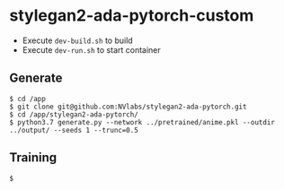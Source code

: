 # stylegan2-ada-pytorch-custom

* Execute `dev-build.sh` to build
* Execute `dev-run.sh` to start container

## Generate

```
$ cd /app
$ git clone git@github.com:NVlabs/stylegan2-ada-pytorch.git
$ cd /app/stylegan2-ada-pytorch/
$ python3.7 generate.py --network ../pretrained/anime.pkl --outdir ../output/ --seeds 1 --trunc=0.5
```

## Training

```
$ 
```